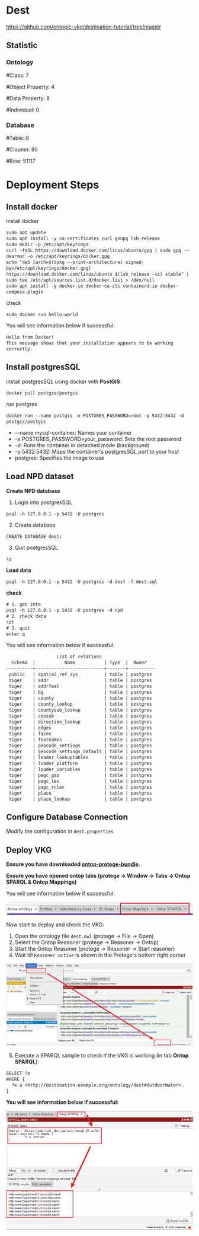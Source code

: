 # Dest
https://github.com/ontopic-vkg/destination-tutorial/tree/master
## Statistic
### Ontology
#Class: 7

#Object Property: 4

#Data Property: 8

#Individual: 0

### Database
#Table: 8

#Cloumn: 80

#Row: 51117

# Deployment Steps
## Install docker
install docker
```shell
sudo apt update
sudo apt install -y ca-certificates curl gnupg lsb-release
sudo mkdir -p /etc/apt/keyrings
curl -fsSL https://download.docker.com/linux/ubuntu/gpg | sudo gpg --dearmor -o /etc/apt/keyrings/docker.gpg
echo "deb [arch=$(dpkg --print-architecture) signed-by=/etc/apt/keyrings/docker.gpg] https://download.docker.com/linux/ubuntu $(lsb_release -cs) stable" | sudo tee /etc/apt/sources.list.d/docker.list > /dev/null
sudo apt install -y docker-ce docker-ce-cli containerd.io docker-compose-plugin
```
check
```shell
sudo docker run hello-world
```
You will see information below if successful:
```text
Hello from Docker!
This message shows that your installation appears to be working correctly.
```
## Install postgresSQL
install postgresSQL using docker with **PostGIS** 
```shell
docker pull postgis/postgis
```
run postgres
```shell
docker run --name postgis -e POSTGRES_PASSWORD=root -p 5432:5432 -d postgis/postgis
```
- --name mysql-container: Names your container
- -e POSTGRES_PASSWORD=your_password: Sets the root password
- -d: Runs the container in detached mode (background)
- -p 5432:5432: Maps the container's postgresSQL port to your host
- postgres: Specifies the image to use

## Load NPD dataset
**Create NPD database**
1. Login into postgresSQL
```text
psql -h 127.0.0.1 -p 5432 -U postgres 
```
2. Create database
```text
CREATE DATABASE dest;
```
3. Quit postgresSQL
```text
\q
```

**Load data**

```shell
psql -h 127.0.0.1 -p 5432 -U postgres -d dest -f dest.sql
```
**check**
```shell
# 1. get into 
psql -h 127.0.0.1 -p 5432 -U postgres -d npd
# 2. check data
\dt
# 3. quit
enter q
```

You will see information below if successful:
```text
                   List of relations
  Schema  |           Name           | Type  |  Owner   
----------+--------------------------+-------+----------
 public   | spatial_ref_sys          | table | postgres
 tiger    | addr                     | table | postgres
 tiger    | addrfeat                 | table | postgres
 tiger    | bg                       | table | postgres
 tiger    | county                   | table | postgres
 tiger    | county_lookup            | table | postgres
 tiger    | countysub_lookup         | table | postgres
 tiger    | cousub                   | table | postgres
 tiger    | direction_lookup         | table | postgres
 tiger    | edges                    | table | postgres
 tiger    | faces                    | table | postgres
 tiger    | featnames                | table | postgres
 tiger    | geocode_settings         | table | postgres
 tiger    | geocode_settings_default | table | postgres
 tiger    | loader_lookuptables      | table | postgres
 tiger    | loader_platform          | table | postgres
 tiger    | loader_variables         | table | postgres
 tiger    | pagc_gaz                 | table | postgres
 tiger    | pagc_lex                 | table | postgres
 tiger    | pagc_rules               | table | postgres
 tiger    | place                    | table | postgres
 tiger    | place_lookup             | table | postgres
```

## Configure Database Connection
Modify the configuration in `dest.properties`

## Deploy VKG
**Ensure you have downloaded [ontop-protege-bundle](https://github.com/ontop/ontop/releases).**

**Ensure you have opened ontop tabs (protege → Window → Tabs → Ontop SPARQL & Ontop Mappings)**

You will see information below if successful:

![protege_with_ontop_tabs](../../resources/imgs/protege_with_ontop_tabs.png)

Now start to deploy and check the VKG: 
1. Open the ontology file `dest.owl` (protege → File → Open)
2. Select the Ontop Reasoner (protege → Reasoner → Ontop)
3. Start the Ontop Reasoner (protege → Reasoner → Start reasoner)
4. Wait till `Reasoner active` is shown in the Protege's bottom right corner

![protege_with_ontop_tabs](../../resources/imgs/protege_reasoner_active.png)

5. Execute a SPARQL sample to check if the VKG is working (in tab **Ontop SPARQL**):
```text
SELECT ?e
WHERE {
  ?e a <http://destination.example.org/ontology/dest#OutdoorWater>.
}
```

**You will see information below if successful:**

![protege_sparql_query](../../resources/imgs/protege_sparql_query.png)